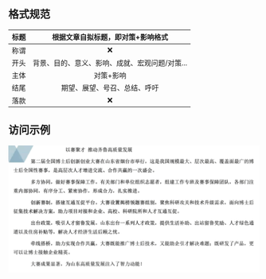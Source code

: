 ## 格式规范

| 标题 |       根据文章自拟标题，即对策+影响格式        |
| :--: | :--------------------------------------------: |
| 称谓 |                       ❌️                        |
| 开头 | 背景、目的、意义、影响、成就、宏观问题/对策... |
| 主体 |                   对策+影响                    |
| 结尾 |          期望、展望、号召、总结、呼吁          |
| 落款 |                       ❌️                        |

## 访问示例

![image-20251006214003513](images/image-20251006214003513.png)

